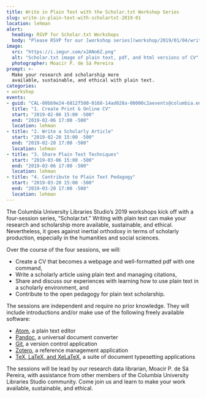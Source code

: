 ```yaml
---
title: Write in Plain Text with the Scholar.txt Workshop Series
slug: write-in-plain-text-with-scholartxt-2019-01
location: lehman
alert:
  heading: RSVP for Scholar.txt Workshops
  body: "Please RSVP for our [workshop series](workshop/2019/01/04/write-in-plain-text-with-scholartxt-2019-01/) via [the Columbia Events page](https://events.columbia.edu/cal/event/eventView.do?b=de&calPath=%2Fpublic%2Fcals%2FMainCal&guid=CAL-00bb9e24-6812f580-0168-14ad028a-00000c2aevents@columbia.edu)."
image:
  src: "https://i.imgur.com/x2ANo6Z.png"
  alt: "Scholar.txt image of plain text, pdf, and html versions of CV"
  photographer: Moacir P. de Sá Pereira
prompt: >-
  Make your research and scholarship more
  available, sustainable, and ethical with plain text.
categories:
- workshop
events:
- guid: "CAL-00bb9e24-6812f580-0168-14ad028a-00000c2aevents@columbia.edu"
  title: "1. Create Print & Online CV"
  start: "2019-02-06 15:00 -500"
  end: "2019-02-06 17:00 -500"
  location: lehman
- title: "2. Write a Scholarly Article"
  start: "2019-02-20 15:00 -500"
  end: "2019-02-20 17:00 -500"
  location: lehman
- title: "3. Share Plain Text Techniques"
  start: "2019-03-06 15:00 -500"
  end: "2019-03-06 17:00 -500"
  location: lehman
- title: "4. Contribute to Plain Text Pedagogy"
  start: "2019-03-20 15:00 -500"
  end: "2019-03-20 17:00 -500"
  location: lehman
---
```


The Columbia University Libraries Studio’s 2019 workshops kick off with a
four-session series, “Scholar.txt.” Writing with plain text can make your
research and scholarship more available, sustainable, and ethical.
Nevertheless, it goes against inertial orthodoxy in terms of scholarly
production, especially in the humanities and social sciences.

Over the course of the four sessions, we will:

* Create a CV that becomes a webpage and well-formatted pdf with one command,
* Write a scholarly article using plain text and managing citations,
* Share and discuss our experiences with learning how to use plain text in a
  scholarly environment, and
* Contribute to the open pedagogy for plain text scholarship.

The sessions are independent and require no prior knowledge. They will include
introductions and/or make use of the following freely available software:

* [Atom](http://atom.io), a plain text editor
* [Pandoc](http://pandoc.org), a universal document converter
* [Git](http://git-scm.com), a version control application
* [Zotero](http://zotero.org), a reference management application
* [TeX, LaTeX, and XeLaTeX](http://ctan.org), a suite of document typesetting
applications

The sessions will be lead by our research data librarian, Moacir P. de Sá
Pereira, with assistance from other members of the Columbia University
Libraries Studio community. Come join us and learn to make your work
available, sustainable, and ethical.
